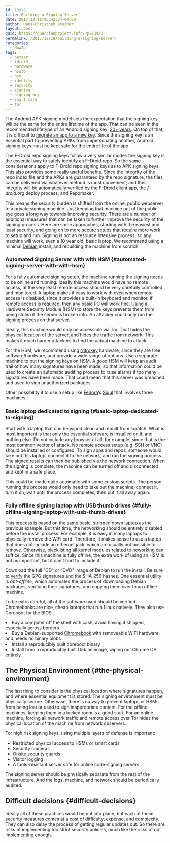 ```yaml
---
id: 13920
title: Building a Signing Server
date: 2017-12-18T05:43:34-04:00
author: Hans-Christoph Steiner
layout: post
guid: https://guardianproject.info/?p=13920
permalink: /2017/12/18/building-a-signing-server/
categories:
  - HowTo
tags:
  - bazaar
  - fdroid
  - hardware
  - howto
  - hsm
  - identity
  - security
  - signing
  - signing key
  - smart card
  - tor
---
```

The Android APK signing model sets the expectation that the signing key will be the same for the entire lifetime of the app. That can be seen in the recommended lifetype of an Android signing key: [20+ years](https://developer.android.com/studio/publish/app-signing.html#considerations). On top of that, it is difficult to [migrate an app to a new key](https://guardianproject.info/2015/12/29/how-to-migrate-your-android-apps-signing-key/). Since the signing key is an essential part to preventing APKs from impersonating another, Android signing keys must be kept safe for the entire life of the app.

The F-Droid repo signing keys follow a very similar model: the signing key is the essential way to safely identify an F-Droid repo. So the same considerations apply to F-Droid repo signing keys as to APK signing keys. This also provides some really useful benefits. Since the integrity of the repo index file and the APKs are guaranteed by the repo signature, the files can be delivered via whatever method is most convenient, and their integrity will be automatically verified by the F-Droid client app, the _f-droid.org_ deploy process, and Repomaker.

This means the security burden is shifted from the online, public webserver to a private signing machine. Just keeping that machine out of the public eye goes a long way towards improving security. There are a number of additional measures that can be taken to further improve the security of the signing process. Here are some approaches, starting with the easiest and least security, and going on to more secure setups that require more work to setup and run. Signing is not an resource intensive process, so any machine will work, even a 10 year old, basic laptop. We recommend using a minimal [Debian](https://www.debian.org) install, and rebuilding the machine from scratch.

### Automated Signing Server with with HSM {#automated-signing-server-with-with-hsm}

For a fully automated signing setup, the machine running the signing needs to be online and running. Ideally this machine would have no remote access, at the very least remote access should be very carefully controlled and monitored. A laptop makes it easy to work with even when remote access is disabled, since it provides a built-in keyboard and monitor. If remote access is required, then any basic PC will work fine. Using a Hardware Security Module (HSM) to store the keys prevents them from being stolen if the server is broken into. An attacker could only run the signing process on that server.

Ideally, this machine would only be accessible via Tor. That hides the physical location of the server, and hides the traffic from network. This makes it much harder attackers to find the actual machine to attack.

For the HSM, we recommend using [Nitrokey](https://www.nitrokey.com/) hardware, since they are free software/hardware, and provide a wide range of options. Use a separate machine to put the signing keys on HSM. A good HSM will keep an audit trail of how many signatures have been made, so that information could be used to create an automatic auditing process to raise alarms if too many signatures have been made. That could mean that this server was breached and used to sign unauthorized packages.

Other possibility it to use a setup like [Fedora](https://pagure.io/sigul)‘s [Sigul](http://www.devops-blog.net/koji/gpg-signing-rpms-with-sigul-signing-server-koji-integration) that involves three machines.

### Basic laptop dedicated to signing {#basic-laptop-dedicated-to-signing}

Start with a laptop that can be wiped clean and rebuilt from scratch. What is most important is that only the essential software is installed on it, and nothing else. Do not include any browser at all, for example, since that is the most common vector of attack. No remote access setup (e.g. SSH or VNC) should be installed or configured. To sign apps and repos, someone would take out this laptop, connect it to the network, and run the signing process. The signed results can then be published via the network connection. When the signing is complete, the machine can be turned off and disconnected and kept in a safe place.

This could be made quite automatic with some custom scripts. The person running the process would only need to take out the machine, connect it, turn it on, wait until the process completes, then put it all away again.

### Fully offline signing laptop with USB thumb drives {#fully-offline-signing-laptop-with-usb-thumb-drives}

This process is based on the same basic, stripped down laptop as the previous example. But this time, the networking should be entirely disabled before the install process. For example, it is easy in many laptops to physically remove the WiFi card. Therefore, it makes sense to use a laptop that does not include an ethernet jack, which are usually not possible to remove. Otherwise, blacklisting all kernel modules related to neworking can suffice. Since this machine is fully offline, the extra work of using an HSM is not as important, but it can’t hurt to include it.

Download the full "CD" or "DVD" image of Debian to run the install. Be sure to [verify](https://www.debian.org/CD/verify) the GPG signatures and the SHA-256 hashes. One essential utility is _apt-offline_, which automates the process of downloading Debian packages, verifying their signatures, and copying them over to an offline machine.

To be extra careful, all of the software used should be verified. Chromebooks are nice, cheap laptops that run Linux natively. They also use Coreboot for the BIOS.

<li id="buy-a-computer-off-the-shelf-with-cash-avoid-having-it-shipped-especially-across-borders">
  Buy a computer off the shelf with cash, avoid having it shipped, especially across borders
</li>
<li id="buy-a-debian-supported-chromebook-with-removeable-wifi-hardware-and-needs-no-binary-blobs">
  Buy a Debian-supported <a href="https://www.chromium.org/chromium-os/developer-information-for-chrome-os-devices/acer-c720-chromebook">Chromebook</a> with removeable WiFi hardware, and needs no binary blobs
</li>
<li id="install-a-reproducibly-built-coreboot-binary">
  Install a reproducibly built coreboot binary
</li>
<li id="install-from-a-reproducibly-built-debian-image-wiping-out-chrome-os-entirely">
  Install from a reproducibly built Debian image, wiping out Chrome OS entirely
</li>

## The Physical Environment {#the-physical-environment}

The last thing to consider is the physical location where signatures happen, and where essential equipment is stored. The signing environment must be physically secure. Otherwise, there is no way to prevent laptops or HSMs from being lost or used to sign inappropriate content. For the offline machines, keeping them in a locked room is a good start. For an online machine, forcing all network traffic and remote access over Tor hides the physical location of the machine from network observers.

For high risk signing keys, using multiple layers of defense is important:

</p> 

  * Restricted physical access to HSMs or smart cards
  * Security cameras
  * Onsite security guards
  * Visitor logging
  * A tools-resistant server safe for online code-signing servers

The signing server should be physically separate from the rest of the infrastructure. And the logs, machine, and network should be periodically audited.

## Difficult decisions {#difficult-decisions}

Ideally all of these practices would be put into place, but each of these security measures comes at a cost of difficulty, expense, and complexity. They can also delay the process of getting regular updates out. So there are risks of implementing too strict security policies, much like the risks of not implementing enough.